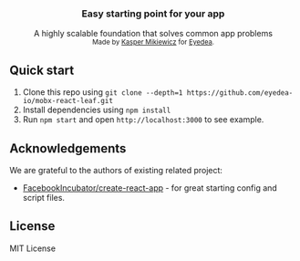 <h3 align="center"><strong>Easy starting point for your app</strong></h3>
<div align="center">A highly scalable foundation that solves common app problems</div>

<div align="center">
  <sub>Made by <a href="https://twitter.com/idered">Kasper Mikiewicz</a> for <a href="https://github.com/eyedea-io">Eyedea</a>.
</div>

## Quick start

1. Clone this repo using `git clone --depth=1 https://github.com/eyedea-io/mobx-react-leaf.git`
2. Install dependencies using `npm install`
3. Run `npm start` and open `http://localhost:3000` to see example.

## Acknowledgements

We are grateful to the authors of existing related project:

* [FacebookIncubator/create-react-app](https://github.com/facebookincubator/create-react-app) - for great starting config and script files.

## License

MIT License
